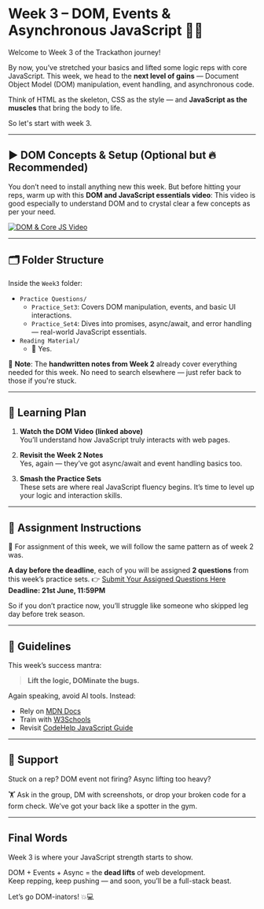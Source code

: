 # Week 3 – DOM, Events & Asynchronous JavaScript 🏋️‍♂️

Welcome to Week 3 of the Trackathon journey!

By now, you’ve stretched your basics and lifted some logic reps with core JavaScript. This week, we head to the **next level of gains** — Document Object Model (DOM) manipulation, event handling, and asynchronous code.

Think of HTML as the skeleton, CSS as the style — and **JavaScript as the muscles** that bring the body to life.

So let's start with week 3.

---

## ▶️ DOM Concepts & Setup (Optional but 🔥 Recommended)

You don’t need to install anything new this week. But before hitting your reps, warm up with this **DOM and JavaScript essentials video**: 
This video is good especially to understand DOM and to crystal clear a few concepts as per your need.

[![DOM & Core JS Video](https://img.youtube.com/vi/427pAhy9dI8/0.jpg)](https://youtu.be/427pAhy9dI8?si=hdlNbb57Y8Z-tJ_W)

---

## 🗂️ Folder Structure

Inside the `Week3` folder:

- `Practice Questions/`
  - `Practice_Set3`: Covers DOM manipulation, events, and basic UI interactions.
  - `Practice_Set4`: Dives into promises, async/await, and error handling — real-world JavaScript essentials.
- `Reading Material/`
  - 📝 Yes. 

📌 **Note**: The **handwritten notes from Week 2** already cover everything needed for this week. No need to search elsewhere — just refer back to those if you're stuck.

---

## 🧠 Learning Plan

1. **Watch the DOM Video (linked above)**  
   You’ll understand how JavaScript truly interacts with web pages.

2. **Revisit the Week 2 Notes**  
   Yes, again — they’ve got async/await and event handling basics too.

3. **Smash the Practice Sets**  
   These sets are where real JavaScript fluency begins. It’s time to level up your logic and interaction skills.

---

## 📜 Assignment Instructions

🧾 For assignment of this week, we will follow the same pattern as of week 2 was.

**A day before the deadline**, each of you will be assigned **2 questions** from this week’s practice sets. 
👉 [Submit Your Assigned Questions Here](https://forms.gle/RPRFiGWPDAnCjD5Z9)
**Deadline: 21st June, 11:59PM**

So if you don’t practice now, you’ll struggle like someone who skipped leg day before trek season.

---

## 📌 Guidelines

This week’s success mantra:

> **Lift the logic, DOMinate the bugs.**

Again speaking, avoid AI tools. Instead:
- Rely on [MDN Docs](https://developer.mozilla.org/en-US/docs/Web/JavaScript)
- Train with [W3Schools](https://www.w3schools.com/js/)
- Revisit [CodeHelp JavaScript Guide](https://www.codehelp.in/tutorial/javascript/java-script-a-beginner-s-guide-to-programming-magic-1)

---

## 💬 Support

Stuck on a rep? DOM event not firing? Async lifting too heavy?

🏋️ Ask in the group, DM with screenshots, or drop your broken code for a form check. We’ve got your back like a spotter in the gym.

---

## Final Words

Week 3 is where your JavaScript strength starts to show.

DOM + Events + Async = the **dead lifts** of web development.  
Keep repping, keep pushing — and soon, you’ll be a full-stack beast.

Let’s go DOM-inators! 💥💻
